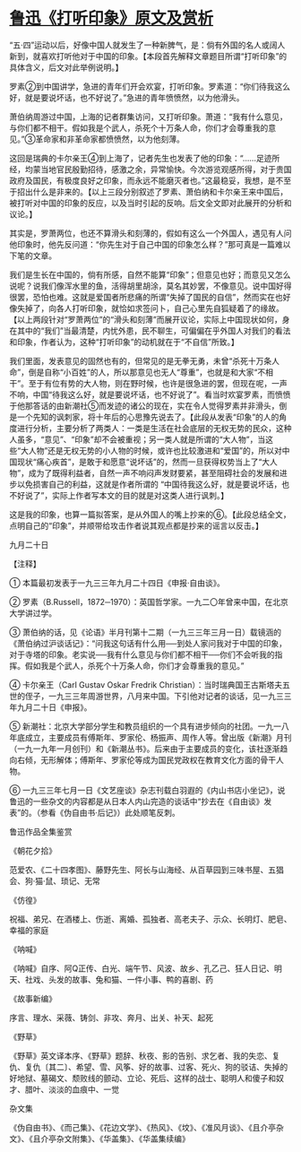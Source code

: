 # [鲁迅《打听印象》原文及赏析](https://www.vrrw.net/wx/8230.html)

“五·四”运动以后，好像中国人就发生了一种新脾气，是：倘有外国的名人或阔人新到，就喜欢打听他对于中国的印象。【本段首先解释文章题目所谓“打听印象”的具体含义，后文对此举例说明。】

罗素②到中国讲学，急进的青年们开会欢宴，打听印象。罗素道：“你们待我这么好，就是要说坏话，也不好说了。”急进的青年愤愤然，以为他滑头。

萧伯纳周游过中国，上海的记者群集访问，又打听印象。萧道：“我有什么意见，与你们都不相干。假如我是个武人，杀死个十万条人命，你们才会尊重我的意见。”③革命家和非革命家都愤愤然，以为他刻薄。



这回是瑞典的卡尔亲王④到上海了，记者先生也发表了他的印象：“……足迹所经，均蒙当地官民殷勤招待，感激之余，异常愉快。今次游览观感所得，对于贵国政府及国民，有极度良好之印象，而永远不能磨灭者也。”这最稳妥，我想，是不至于招出什么是非来的。【以上三段分别叙述了罗素、萧伯纳和卡尔亲王来中国后，被打听对中国的印象的反应，以及当时引起的反响。后文全文即对此展开的分析和议论。】

其实是，罗萧两位，也还不算滑头和刻薄的，假如有这么一个外国人，遇见有人问他印象时，他先反问道：“你先生对于自己中国的印象怎么样？”那可真是一篇难以下笔的文章。

我们是生长在中国的，倘有所感，自然不能算“印象”；但意见也好；而意见又怎么说呢？说我们像浑水里的鱼，活得胡里胡涂，莫名其妙罢，不像意见。说中国好得很罢，恐怕也难。这就是爱国者所悲痛的所谓“失掉了国民的自信”，然而实在也好像失掉了，向各人打听印象，就恰如求签问卜，自己心里先自狐疑着了的缘故。【以上两段针对“罗萧两位”的“滑头和刻薄”而展开议论，实际上中国现状如何，身在其中的“我们”当最清楚，内忧外患，民不聊生，可偏偏在乎外国人对我们的看法和印象，作者认为，这种“打听印象”的动机就在于“不自信”所致。】

我们里面，发表意见的固然也有的，但常见的是无拳无勇，未曾“杀死十万条人命”，倒是自称“小百姓”的人，所以那意见也无人“尊重”，也就是和大家“不相干”。至于有位有势的大人物，则在野时候，也许是很急进的罢，但现在呢，一声不响，中国“待我这么好，就是要说坏话，也不好说了”。看当时欢宴罗素，而愤愤于他那答话的由新潮社⑤而发迹的诸公的现在，实在令人觉得罗素并非滑头，倒是一个先知的讽刺家，将十年后的心思豫先说去了。【此段从发表“印象”的人的角度进行分析，主要分析了两类人：一类是生活在社会底层的无权无势的民众，这种人虽多，“意见”、“印象”却不会被重视；另一类人就是所谓的“大人物”，当这些“大人物”还是无权无势的小人物的时候，或许也比较激进和“爱国”的，所以对中国现状“痛心疾首”，是敢于和愿意“说坏话”的，然而一旦获得权势当上了“大人物”，成为了既得利益者，自然一声不响闷声发财要紧，甚至阻碍社会的发展和进步以免损害自己的利益，这就是作者所谓的 “中国待我这么好，就是要说坏话，也不好说了”，实际上作者写本文的目的就是对这类人进行讽刺。】

这是我的印象，也算一篇拟答案，是从外国人的嘴上抄来的⑥。【此段总结全文，点明自己的“印象”，并顺带给攻击作者说其观点都是抄来的谣言以反击。】

九月二十日





【注释】

① 本篇最初发表于一九三三年九月二十四日《申报·自由谈》。

② 罗素（B.Russell，1872─1970）：英国哲学家。一九二〇年曾来中国，在北京大学讲过学。

③ 萧伯纳的话，见《论语》半月刊第十二期（一九三三年三月一日）载镜涵的《萧伯纳过沪谈话记》：“问我这句话有什么用──到处人家问我对于中国的印象，对于寺塔的印象。老实说──我有什么意见与你们都不相干──你们不会听我的指挥。假如我是个武人，杀死个十万条人命，你们才会尊重我的意见。”

④ 卡尔亲王（Carl Gustav Oskar Fredrik Christian）：当时瑞典国王古斯塔夫五世的侄子，一九三三年周游世界，八月来中国。下引他对记者的谈话，见一九三三年九月二十日《申报》。

⑤ 新潮社：北京大学部分学生和教员组织的一个具有进步倾向的社团。一九一八年底成立，主要成员有傅斯年、罗家伦、杨振声、周作人等。曾出版《新潮》月刊（一九一九年一月创刊）和《新潮丛书》。后来由于主要成员的变化，该社逐渐趋向右倾，无形解体；傅斯年、罗家伦等成为国民党政权在教育文化方面的骨干人物。

⑥ 一九三三年七月一日《文艺座谈》杂志刊载白羽遐的《内山书店小坐记》，说鲁迅的一些杂文的内容都是从日本人内山完造的谈话中“抄去在《自由谈》发表”的。（参看《伪自由书·后记》）此处顺笔反刺。

鲁迅作品全集鉴赏

《朝花夕拾》

范爱农、《二十四孝图》、藤野先生、阿长与山海经、从百草园到三味书屋、五猖会、狗·猫·鼠、琐记、无常

《仿徨》

祝福、弟兄、在酒楼上、伤逝、离婚、孤独者、高老夫子、示众、长明灯、肥皂、幸福的家庭

《呐喊》

《呐喊》自序、阿Q正传、白光、端午节、风波、故乡、孔乙己、狂人日记、明天、社戏、头发的故事、兔和猫、一件小事、鸭的喜剧、药

《故事新编》

序言、理水、采薇、铸剑、非攻、奔月、出关、补天、起死

《野草》

《野草》英文译本序、《野草》题辞、秋夜、影的告别、求乞者、我的失恋、复仇、复仇〔其二〕、希望、雪、风筝、好的故事、过客、死火、狗的驳诘、失掉的好地狱、墓碣文、颓败线的颤动、立论、死后、这样的战士、聪明人和傻子和奴才、腊叶、淡淡的血痕中、一觉

杂文集

《伪自由书》、《而己集》、《花边文学》、《热风》、《坟》、《准风月谈》、《且介亭杂文》、《且介亭杂文附集》、《华盖集》、《华盖集续编》

